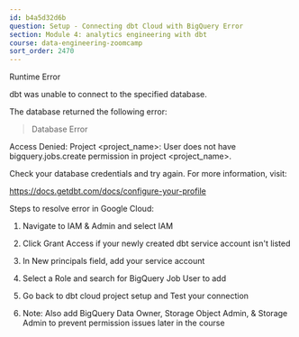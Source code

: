 ```yaml
---
id: b4a5d32d6b
question: Setup - Connecting dbt Cloud with BigQuery Error
section: Module 4: analytics engineering with dbt
course: data-engineering-zoomcamp
sort_order: 2470
---
```


Runtime Error

dbt was unable to connect to the specified database.

The database returned the following error:

>Database Error

Access Denied: Project <project_name>: User does not have bigquery.jobs.create permission in project <project_name>.

Check your database credentials and try again. For more information, visit:

https://docs.getdbt.com/docs/configure-your-profile

Steps to resolve error in Google Cloud:

1. Navigate to IAM & Admin and select IAM

2. Click Grant Access if your newly created dbt service account isn't listed

3. In New principals field, add your service account

4. Select a Role and search for BigQuery Job User to add

5. Go back to dbt cloud project setup and Test your connection

6. Note: Also add BigQuery Data Owner, Storage Object Admin, & Storage Admin to prevent permission issues later in the course

